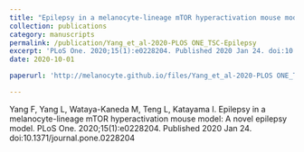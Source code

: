 ```yaml
---
title: "Epilepsy in a melanocyte-lineage mTOR hyperactivation mouse model: A novel epilepsy model"
collection: publications
category: manuscripts
permalink: /publication/Yang_et_al-2020-PLOS ONE_TSC-Epilepsy
excerpt: 'PLoS One. 2020;15(1):e0228204. Published 2020 Jan 24. doi:10.1371/journal.pone.0228204'
date: 2020-10-01

paperurl: 'http://melanocyte.github.io/files/Yang_et_al-2020-PLOS ONE_TSC-Epilepsy.pdf'

---
```

Yang F, Yang L, Wataya-Kaneda M, Teng L, Katayama I. Epilepsy in a melanocyte-lineage mTOR hyperactivation mouse model: A novel epilepsy model. PLoS One. 2020;15(1):e0228204. Published 2020 Jan 24. doi:10.1371/journal.pone.0228204